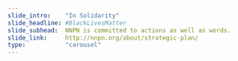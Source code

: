 ```yaml
---
slide_intro:    "In Solidarity"
slide_headline: #BlackLivesMatter
slide_subhead:  NNPN is committed to actions as well as words.
slide_link:     http://nnpn.org/about/strategic-plan/
type:           "carousel"
---
```

